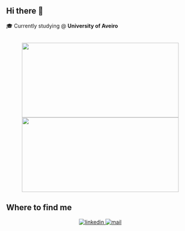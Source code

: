 ## Hi there 👋
🎓 Currently studying @ **University of Aveiro**

<br/>

<div align = center>
    <img src="https://github-readme-stats.vercel.app/api?username=franciscocardita&hide=prs&count_private=true&hide_border=true&show_icons=true&theme=dracula" width="420" height="200" />
    <img src="https://github-readme-stats.vercel.app/api/top-langs/?username=FranciscoCardita&hide_border=true&layout=compact&theme=dracula" width="420" height="200" />
</div>

<!--
<div align = center>
  <a href="https://github.com/franciscocardita/POO">
    <img src="https://github-readme-stats.vercel.app/api/pin/?username=franciscocardita&repo=leci-poo&theme=dracula" width="420" />
  </a>
  <a href="https://github.com/franciscocardita/AC1">
    <img src="https://github-readme-stats.vercel.app/api/pin/?username=franciscocardita&repo=leci-ac1&theme=dracula" width="420" />
  </a>
</div>
-->

## Where to find me
<div align="center">
  <a href="https://linkedin.com/in/franciscocardita" target="_blank">
    <img src=https://img.shields.io/badge/linkedin-%231E77B5.svg?&style=for-the-badge&logo=linkedin&logoColor=white alt=linkedin style="margin-bottom: 5px;" />
  </a>
  <a href="mailto:franciscocarditann@gmail.com" target="_blank">
    <img src=https://img.shields.io/badge/mail-%2324292e.svg?&style=for-the-badge&logo=mail.ru&logoColor=white alt=mail style="margin-bottom: 5px;" />
  </a>
</div>

  <!--
  <a href="https://github.com/FranciscoCardita" target="_blank">
    <img src=https://img.shields.io/badge/github-%2324292e.svg?&style=for-the-badge&logo=github&logoColor=white alt=github style="margin-bottom: 5px;" />
  </a>
  -->
